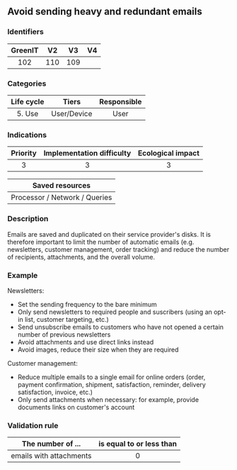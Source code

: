 ## Avoid sending heavy and redundant emails

### Identifiers

| GreenIT |  V2  |  V3  |  V4  |
|:-------:|:----:|:----:|:----:|
|   102   | 110  | 109  |      |

### Categories

| Life cycle |  Tiers  |  Responsible  |
|:---------:|:----:|:----:|
| 5. Use | User/Device | User |

### Indications

| Priority |      Implementation difficulty       |  Ecological impact    |
|:-------------------:|:-------------------------:|:---------------------:|
| 3 | 3 | 3 |

|Saved resources                                    |
|:----------------------------------------------------------:|
|  Processor / Network / Queries  |

### Description

Emails are saved and duplicated on their service provider's disks. It is therefore important to limit the number of automatic emails (e.g. newsletters, customer management, order tracking) and reduce the number of recipients, attachments, and the overall volume.

### Example

Newsletters:

- Set the sending frequency to the bare minimum
- Only send newsletters to required people and suscribers (using an opt-in list, customer targeting, etc.)
- Send unsubscribe emails to customers who have not opened a certain number of previous newsletters
- Avoid attachments and use direct links instead
- Avoid images, reduce their size when they are required

Customer management:

- Reduce multiple emails to a single email for online orders (order, payment confirmation, shipment, satisfaction, reminder, delivery satisfaction, invoice, etc.)
- Only send attachments when necessary: for example, provide documents links on customer's account

### Validation rule

| The number of ...     | is equal to or less than   |  
|-------------------|:-------------------------:|
| emails with attachments  | 0  |
